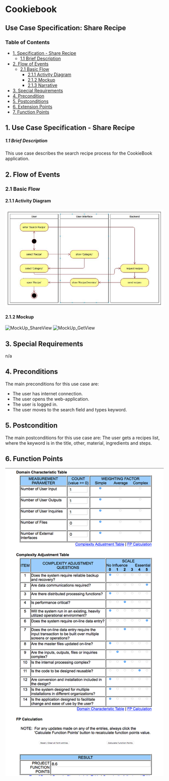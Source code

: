 # Cookiebook
## Use Case Specification: Share Recipe
### Table of Contents
- [1. Specification - Share Recipe](#1-specification-ShareRecipe)
    - [1.1 Brief Description](#11-brief-description)
- [2. Flow of Events](#2-flow-of-events)
    - [2.1 Basic Flow](#21-basic-flow)
        - [2.1.1 Activity Diagram](#211-activity-diagram)
        - [2.1.2 Mockup](#212-mockup)
        - [2.1.3 Narrative](#213-narrative)
- [3. Special Requirements](#3-special-requirements)
- [4. Precondition](#4-preconditions)  
- [5. Postconditions](#5-postconditions)
- [6. Extension Points](#6-extension-points)
- [7. Function Points](#7-function-points)

## 1. Use Case Specification - Share Recipe
##### 1.1 Brief Description
This use case describes the search recipe process for the CookieBook application.

## 2. Flow of Events
### 2.1 Basic Flow
#### 2.1.1 Activity Diagram
![Activity Diagram](images/UC_SearchRecipe_New.JPG)
#### 2.1.2 Mockup
![MockUp_ShareView](images/)
![MockUp_GetView](images/)
## 3. Special Requirements
n/a
## 4. Preconditions
The main preconditions for this use case are:
- The user has internet connection.
- The user opens the web-application.
- The user is logged in.
- The user moves to the search field and types keyword.
## 5. Postcondition
The main postconditions for this use case are:
The user gets a recipes list, where the keyword is in the title, other, material, ingredients and steps.
## 6. Function Points
![Function Points](images/UC_searchRecipe_fp.png)                                                                                                                                               